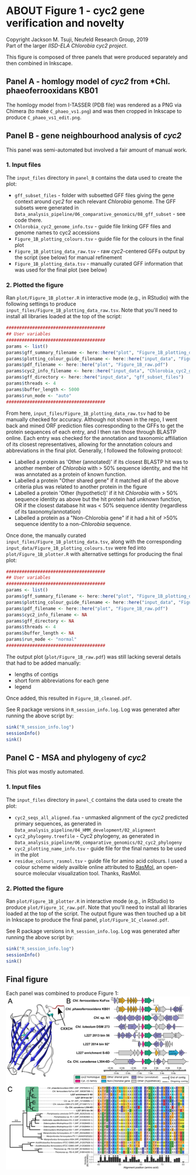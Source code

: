 # ABOUT Figure 1 - cyc2 gene verification and novelty
Copyright Jackson M. Tsuji, Neufeld Research Group, 2019  
Part of the larger *IISD-ELA Chlorobia cyc2 project*.

This figure is composed of three panels that were produced separately and then combined in Inkscape.

## Panel A - homlogy model of *cyc2* from *Chl. phaeoferrooxidans KB01
The homlogy model from I-TASSER (PDB file) was rendered as a PNG via Chimera (to make `C_phaeo_vs1.png`) and was then cropped in Inkscape to produce `C_phaeo_vs1_edit.png`.

## Panel B - gene neighbourhood analysis of *cyc2*
This panel was semi-automated but involved a fair amount of manual work.

### 1. Input files
The `input_files` directory in `panel_B` contains the data used to create the plot:
- `gff_subset_files` - folder with subsetted GFF files giving the gene context around *cyc2* for each relevant *Chlorobia* genome. The GFF subsets were generated in `Data_analysis_pipeline/06_comparative_genomics/08_gff_subset` - see code there.
- `Chlorobia_cyc2_genome_info.tsv` - guide file linking GFF files and genome names to cyc2 accessions
- `Figure_1B_plotting_colours.tsv` - guide file for the colours in the final plot
- `Figure_1B_plotting_data_raw.tsv` - raw *cyc2*-centered GFFs output by the script (see below) for manual refinement
- `Figure_1B_plotting_data.tsv` - manually curated GFF information that was used for the final plot (see below)

### 2. Plotted the figure
Ran `plot/Figure_1B_plotter.R` in interactive mode (e.g., in RStudio) with the following settings to produce `input_files/Figure_1B_plotting_data_raw.tsv`. Note that you'll need to install all libraries loaded at the top of the script:
```R
######################################
## User variables
######################################
params <- list()
params$gff_summary_filename <- here::here("plot", "Figure_1B_plotting_data_raw.tsv")
params$plotting_colour_guide_filename <- here::here("input_data", "Figure_1B_plotting_colours_template.tsv")
params$pdf_filename <- here::here("plot", "Figure_1B_raw.pdf")
params$cyc2_info_filename <- here::here("input_data", "Chlorobia_cyc2_genome_info.tsv")
params$gff_directory <- here::here("input_data", "gff_subset_files")
params$threads <- 4
params$buffer_length <- 5000
params$run_mode <- "auto"
######################################
```
From here, `input_files/Figure_1B_plotting_data_raw.tsv` had to be manually checked for accuracy. Although not shown in the repo, I went back and mined ORF prediction files corresponding to the GFFs to get the protein sequences of each entry, and I then ran those through BLASTP online. Each entry was checked for the annotation and taxonomic affiliation of its closest representatives, allowing for the annotation colours and abbreviations in the final plot. Generally, I followed the following protocol:
- Labelled a protein as 'Other (annotated)' if its closest BLASTP hit was to another member of *Chlorobia* with > 50% sequence identity, and the hit was annotated as a protein of known function.
- Labelled a protein "Other shared gene" if it matched all of the above criteria plus was related to another protein in the figure
- Labelled a protein 'Other (hypotheticl)' if it hit *Chlorobia* with > 50% sequence identity as above but the hit protein had unknown function, OR if the closest database hit was < 50% sequence identity (regardless of its taxonomy/annotation)
- Labelled a protein as a "Non-Chlorobia gene" if it had a hit of >50% sequence identity to a non-*Chlorobia* sequence.

Once done, the manually curated `input_files/Figure_1B_plotting_data.tsv`, along with the corresponding `input_data/Figure_1B_plotting_colours.tsv` were fed into `plot/Figure_1B_plotter.R` with alternative settings for producing the final plot:
```R
######################################
## User variables
######################################
params <- list()
params$gff_summary_filename <- here::here("plot", "Figure_1B_plotting_data.tsv")
params$plotting_colour_guide_filename <- here::here("input_data", "Figure_1B_plotting_colours.tsv")
params$pdf_filename <- here::here("plot", "Figure_1B_raw.pdf")
params$cyc2_info_filename <- NA
params$gff_directory <- NA
params$threads <- 4
params$buffer_length <- NA
params$run_mode <- "normal"
######################################
```

The output plot (`plot/Figure_1B_raw.pdf`) was still lacking several details that had to be added manually:
- lengths of contigs
- short form abbreviations for each gene
- legend

Once added, this resulted in `Figure_1B_cleaned.pdf`.


See R package versions in `R_session_info.log`. Log was generated after running the above script by:
```R
sink("R_session_info.log")
sessionInfo()
sink()
```

## Panel C - MSA and phylogeny of *cyc2*
This plot was mostly automated.

### 1. Input files
The `input_files` directory in `panel_C` contains the data used to create the plot:
- `cyc2_seqs_all_aligned.faa` - unmasked alignment of the *cyc2* predicted primary sequences, as generated in `Data_analysis_pipeline/04_HMM_development/02_alignment`
- `cyc2_phylogeny.treefile` - Cyc2 phylogeny, as generated in `Data_analysis_pipeline/06_comparative_genomics/02_cyc2_phylogeny`
- `cyc2_plotting_name_info.tsv` - guide file for the final names to be used in the plot
- `residue_colours_rasmol.tsv` - guide file for amino acid colours. I used a colour scheme widely availble online attributed to [RasMol](http://www.openrasmol.org/doc/), an open-source molecular visualization tool. Thanks, RasMol.

### 2. Plotted the figure
Ran `plot/Figure_1B_plotter.R` in interactive mode (e.g., in RStudio) to produce `plot/Figure_1C_raw.pdf`. Note that you'll need to install all libraries loaded at the top of the script. The output figure was then touched up a bit in Inkscape to produce the final panel, `plot/Figure_1C_cleaned.pdf`.

See R package versions in `R_session_info.log`. Log was generated after running the above script by:
```R
sink("R_session_info.log")
sessionInfo()
sink()
```

## Final figure
Each panel was combined to produce Figure 1:
![Figure_01](Figure_01_cleaned.png)


